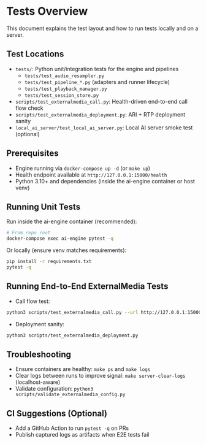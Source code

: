 # Tests Overview

This document explains the test layout and how to run tests locally and on a server.

## Test Locations

- `tests/`: Python unit/integration tests for the engine and pipelines
  - `tests/test_audio_resampler.py`
  - `tests/test_pipeline_*.py` (adapters and runner lifecycle)
  - `tests/test_playback_manager.py`
  - `tests/test_session_store.py`
- `scripts/test_externalmedia_call.py`: Health-driven end-to-end call flow check
- `scripts/test_externalmedia_deployment.py`: ARI + RTP deployment sanity
- `local_ai_server/test_local_ai_server.py`: Local AI server smoke test (optional)

## Prerequisites

- Engine running via `docker-compose up -d` (or `make up`)
- Health endpoint available at `http://127.0.0.1:15000/health`
- Python 3.10+ and dependencies (inside the ai-engine container or host venv)

## Running Unit Tests

Run inside the ai-engine container (recommended):

```bash
# From repo root
docker-compose exec ai-engine pytest -q
```

Or locally (ensure venv matches requirements):

```bash
pip install -r requirements.txt
pytest -q
```

## Running End-to-End ExternalMedia Tests

- Call flow test:

```bash
python3 scripts/test_externalmedia_call.py --url http://127.0.0.1:15000/health
```

- Deployment sanity:

```bash
python3 scripts/test_externalmedia_deployment.py
```

## Troubleshooting

- Ensure containers are healthy: `make ps` and `make logs`
- Clear logs between runs to improve signal: `make server-clear-logs` (localhost-aware)
- Validate configuration: `python3 scripts/validate_externalmedia_config.py`

## CI Suggestions (Optional)

- Add a GitHub Action to run `pytest -q` on PRs
- Publish captured logs as artifacts when E2E tests fail
